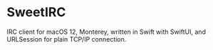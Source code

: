 # SweetIRC
IRC client for macOS 12, Monterey, written in Swift with SwiftUI, and URLSession for plain TCP/IP connection.
